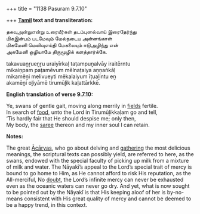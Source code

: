 +++
title = "1138 Pasuram 9.7.10"

+++
**[Tamil](/definition/tamil#history "show Tamil definitions") text and transliteration:**

தகவுஅன்றுஎன்று உரையீர்கள் தடம்புனல்வாய் இரைதேர்ந்து  
மிகஇன்பம் படமேவும் மேல்நடைய அன்னங்காள்  
மிகமேனி மெலிவுஎய்தி மேகலையும் ஈடுஅழிந்து என்  
அகமேனி ஒழியாமே திருமூழிக் களத்தார்க்கே.

takavuaṉṟueṉṟu uraiyīrkaḷ taṭampuṉalvāy iraitērntu  
mikaiṉpam paṭamēvum mēlnaṭaiya aṉṉaṅkāḷ  
mikamēṉi melivueyti mēkalaiyum īṭuaḻintu eṉ  
akamēṉi oḻiyāmē tirumūḻik kaḷattārkkē.

**English translation of verse 9.7.10:**

Ye, swans of gentle gait, moving along merrily in [fields](/definition/field#history "show fields definitions") fertile.  
In search of [food](/definition/food#history "show food definitions"), unto the Lord in Tirumūḻikkaḷam go and tell,  
‘Tis hardly fair that He should despise me; only then,  
My body, the [saree](/definition/saree#history "show saree definitions") thereon and my inner soul I can retain.

**Notes:**

The great [Ācāryas](/definition/acarya#vaishnavism "show Ācāryas definitions"), who go about delving and [gathering](/definition/gathering#history "show gathering definitions") the most delicious meanings, the scriptural texts can possibly yield, are referred to here, as the swans, endowed with the special faculty of picking up milk from a mixture of milk and water. The Nāyakī’s appeal to the Lord’s special trait of mercy is bound to go home to Him, as He cannot afford to risk His reputation, as the All-merciful, No [doubt](/definition/doubt#history "show doubt definitions"), the Lord’s infinite mercy can never be exhausted even as the oceanic waters can never go dry. And yet, what is now sought to be pointed out by the Nāyakī is that His keeping aloof of her is by-no-means consistent with His great quality of mercy and cannot be deemed to be a happy trend, in this context.


